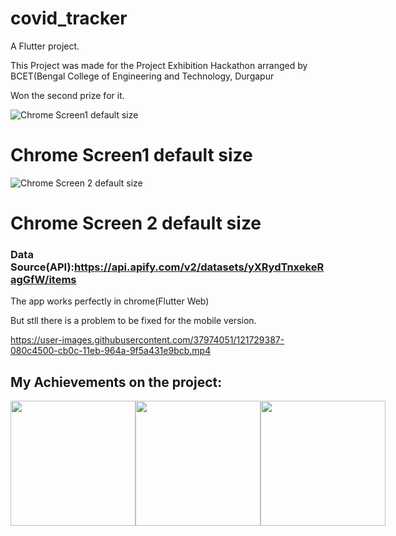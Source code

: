 # covid_tracker

A  Flutter project.

This Project was made for the Project Exhibition Hackathon arranged by BCET(Bengal College of Engineering and Technology, Durgapur

Won the second prize for it.

![Chrome Screen1 default size ](https://user-images.githubusercontent.com/37974051/121724331-55d17f00-cb05-11eb-8f57-1b3afc7c761d.png)
# Chrome Screen1 default size 

![Chrome Screen 2 default size](https://user-images.githubusercontent.com/37974051/121724334-579b4280-cb05-11eb-85f9-174f9c183f6f.png)
# Chrome Screen 2 default size

### Data Source(API):https://api.apify.com/v2/datasets/yXRydTnxekeRagGfW/items


The app works perfectly in chrome(Flutter Web)

But stll there is a problem to be fixed for the mobile version.

https://user-images.githubusercontent.com/37974051/121729387-080c4500-cb0c-11eb-964a-9f5a431e9bcb.mp4



## My Achievements on the project: 

<div style="display:flex; justi">
<img src= "https://user-images.githubusercontent.com/37974051/124169500-ef1c0180-dac3-11eb-96a3-fcab98ed36fe.png" height = 200 width = 200>
<img src= "https://user-images.githubusercontent.com/37974051/124169523-f3e0b580-dac3-11eb-98f4-7b019b11b68c.jpg" height = 200 width = 200>
<img src= "https://user-images.githubusercontent.com/37974051/124170528-29d26980-dac5-11eb-9405-7ef4a4dff844.jpg" height = 200 width = 200>
</div>
